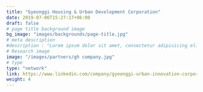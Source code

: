 ```yaml
---
title: "Gyeonggi Housing & Urban Development Corporation"
date: 2019-07-06T15:27:17+06:00
draft: false
# page title background image
bg_image: "images/backgrounds/page-title.jpg"
# meta description
#description : "Lorem ipsum dolor sit amet, consectetur adipisicing elit, sed do eiusmod tempor incididunt ut labore. dolore magna aliqua. Ut enim ad minim veniam, quis nostrud."
# Research image
image: "/images/partners/gh company.jpg"
# type
type: "network"
link: https://www.linkedin.com/company/gyeonggi-urban-innovation-corporation
weight: 4
---
```

